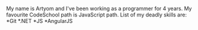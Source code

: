 My name is Artyom and I've been working as a programmer for 4 years.
My favourite CodeSchool path is JavaScript path.
List of my deadly skills are:
*Git
*.NET
*JS
*AngularJS